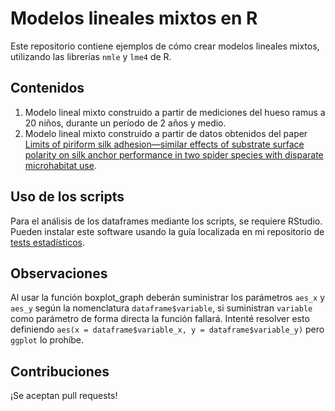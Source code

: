 # Modelos lineales mixtos en R

Este repositorio contiene ejemplos de cómo crear modelos lineales mixtos, utilizando las librerías `nmle` y `lme4` de R.

## Contenidos
1. Modelo lineal mixto construido a partir de mediciones del hueso ramus a 20 niños, durante un período de 2 años y medio. 
2. Modelo lineal mixto construido a partir de datos obtenidos del paper [Limits of piriform silk adhesion—similar effects of substrate surface polarity on silk anchor performance in two spider species with disparate microhabitat use](https://link.springer.com/article/10.1007%2Fs00114-020-01687-w).
## Uso de los scripts
Para el análisis de los dataframes mediante los scripts, se requiere RStudio. Pueden instalar este software usando la guía localizada en mi repositorio de [tests estadísticos](https://github.com/fx-biocoder/Tests-estadisticos).
## Observaciones
Al usar la función boxplot_graph deberán suministrar los parámetros `aes_x` y `aes_y` según la nomenclatura `dataframe$variable`, si suministran `variable` como parámetro de forma directa la función fallará. Intenté resolver esto definiendo `aes(x = dataframe$variable_x, y = dataframe$variable_y)` pero `ggplot` lo prohíbe.  

## Contribuciones
¡Se aceptan pull requests!
